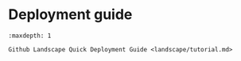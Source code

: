 # Deployment guide

```{toctree}
:maxdepth: 1

Github Landscape Quick Deployment Guide <landscape/tutorial.md>

```


